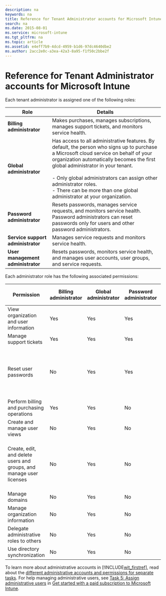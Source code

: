 ```yaml
---
description: na
keywords: na
title: Reference for Tenant Administrator accounts for Microsoft Intune
search: na
ms.date: 2015-08-01
ms.service: microsoft-intune
ms.tgt_pltfrm: na
ms.topic: article
ms.assetid: e4eff7b9-4dcd-4959-b1d6-97dc4640dbe2
ms.author: 2acc2e0c-a3ea-42a3-8a95-f1f50c2bbe2f
---
```

# Reference for Tenant Administrator accounts for Microsoft Intune
Each tenant administrator is assigned one of the following roles:

|Role|Details|
|--------|-----------|
|**Billing administrator**|Makes purchases, manages subscriptions, manages support tickets, and monitors service health.|
|**Global administrator**|Has access to all administrative features. By default, the person who signs up to purchase a Microsoft cloud service on behalf of your organization automatically becomes the first global administrator in your tenant.<br /><br />-   Only global administrators can assign other administrator roles.<br />-   There can be more than one global administrator at your organization.|
|**Password administrator**|Resets passwords, manages service requests, and monitors service health. Password administrators can reset passwords only for users and other password administrators.|
|**Service support administrator**|Manages service requests and monitors service health.|
|**User management administrator**|Resets passwords, monitors service health, and manages user accounts, user groups, and service requests.|
Each administrator role has the following associated permissions:

|Permission|Billing administrator|Global administrator|Password administrator|Service support administrator|User management administrator|
|--------------|-------------------------|------------------------|--------------------------|---------------------------------|---------------------------------|
|View organization and user information|Yes|Yes|Yes|Yes|Yes|
|Manage support tickets|Yes|Yes|Yes|Yes|Yes|
|Reset user passwords|No|Yes|Yes|No|Yes; with limitations. This admin cannot reset passwords for billing, global, and service administrators.|
|Perform billing and purchasing operations|Yes|Yes|No|No|No|
|Create and manage user views|No|Yes|No|No|Yes|
|Create, edit, and delete users and groups, and manage user licenses|No|Yes|No|No|Yes; with limitations. This admin cannot delete a global administrator or create other administrators.|
|Manage domains|No|Yes|No|No|No|
|Manage organization information|No|Yes|No|No|No|
|Delegate administrative roles to others|No|Yes|No|No|No|
|Use directory synchronization|No|Yes|No|No|No|
To learn more about administrative accounts in [!INCLUDE[wit_firstref](../Token/wit_firstref_md.md)], read about the [different administrative accounts and permissions for separate tasks](http://technet.microsoft.com/library/dn646966.aspx). For help managing administrative users, see [Task 5: Assign administrative users](../Topic/Get_started_with_a_paid_subscription_to_Microsoft_Intune.md#BKMK_AssignAdmins) in [Get started with a paid subscription to Microsoft Intune](../Topic/Get_started_with_a_paid_subscription_to_Microsoft_Intune.md).


